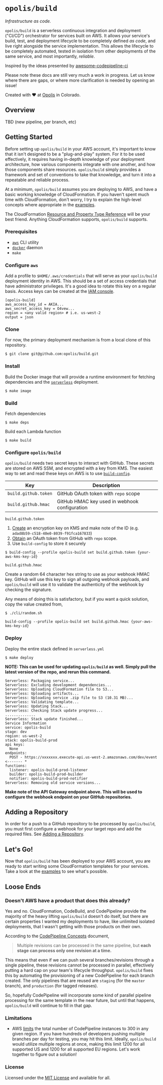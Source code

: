 `opolis/build`
==============

*Infrastructure as code.*

`opolis/build` is a serverless continuous integration and deployment ("CI/CD") orchestrator for services built on AWS.
It allows your service's build, test, and deployment lifecycle to be completely defined *as code*, and live right
alongside the service implementation. This allows the lifecycle to be completely automated, tested in isolation from
other deployments of the same service, and most importantly, *reliable*.

Inspired by the ideas presented by [awesome-codepipeline-ci](https://github.com/nicolai86/awesome-codepipeline-ci)

Please note these docs are still very much a work in progress. Let us know where there are gaps, or where
more clarification is needed by opening an issue!

Created with :heart: at [Opolis](https://opolis.co) in Colorado.

## Overview

TBD (new pipeline, per branch, etc)

## Getting Started

Before setting up `opolis/build` in your AWS account, it's important to know that it isn't designed to be a "plug-and-play"
system. For it to be used effectively, it requires having in-depth knowledge of your deployment architecture, how
various components integrate with one another, and how those components share resources. `opolis/build` simply provides a
framework and set of conventions to take that knowledge, and turn it into a repeatable and reliable process.

At a minimum, `opolis/build` assumes you are deploying to AWS, and have a basic working knowledge of CloudFormation.
If you haven't spent much time with CloudFormation, don't worry, I try to explain the high-level concepts where
appropriate in the [examples](./docs/examples.md).

The CloudFormation [Resource and Property Type Reference](https://docs.aws.amazon.com/AWSCloudFormation/latest/UserGuide/aws-template-resource-type-ref.html)
will be your best friend. Anything CloudFormation supports, `opolis/build` supports.

### Prerequisites

* [`aws`](https://aws.amazon.com/cli/) CLI utility
* [`docker`](https://docs.docker.com/install/) daemon
* `make`

### Configure `aws`

Add a profile to `$HOME/.aws/credentials` that will serve as your `opolis/build` deployment identity in AWS. This should
be a set of access credentials that have administrator privileges. It's a good idea to rotate this key on
a regular basis. Access keys can be created at the [IAM console](https://console.aws.amazon.com/iam/home?#/users).

```
[opolis-build]
aws_access_key_id = AKIA...
aws_secret_access_key = O4vew...
region = <any valid region> # i.e. us-west-2
output = json
```

### Clone

For now, the primary deployment mechanism is from a local clone of this repository.

`$ git clone git@github.com:opolis/build.git`

### Install

Build the Docker image that will provide a runtime environment for fetching dependencies and the
[`serverless`](https://serverless.com/) deployment.

`$ make image`

### Build

Fetch dependencies

`$ make deps`

Build each Lambda function

`$ make build`

### Configure `opolis/build`

`opolis/build` needs two secret keys to interact with GitHub. These secrets are stored on AWS SSM,
and encrypted with a key from KMS. The easiest way to set and read these keys on AWS
is to use [`build-config`](./cli/config/).

|Key|Description|
|---|-----------|
|`build.github.token`|GitHub OAuth token with `repo` scope|
|`build.github.hmac`|GitHub HMAC key used in webhook configuration|

`build.github.token`

1. [Create](https://console.aws.amazon.com/kms/home?region=us-west-2#/kms/keys/create) an encryption key on KMS
and make note of the ID (e.g. `adad8b59-c518-40e0-8039-f91fca167833`)
2. [Obtain](https://github.com/settings/tokens/new) an OAuth token from GitHub with `repo` scope.
3. Use `build-config` to store it securely

```
$ build-config --profile opolis-build set build.github.token {your-aws-kms-key-id}
```

`build.github.hmac`

Create a random 64 character hex string to use as your webhook HMAC key. GitHub
will use this key to sign all outgoing webhook payloads, and `opolis/build` will use it
to validate the authenticity of the webhook by checking the signature.

Any means of doing this is satisfactory, but if you want a quick solution, copy the value
created from,

```
$ ./cli/random.sh
```

```
build-config --profile opolis-build set build.github.hmac {your-aws-kms-key-id}
```

### Deploy

Deploy the entire stack defined in `serverless.yml`

`$ make deploy`

**NOTE: This can be used for updating `opolis/build` as well. Simply pull the latest version of the repo, and rerun this command.**

```
Serverless: Packaging service...
Serverless: Excluding development dependencies...
Serverless: Uploading CloudFormation file to S3...
Serverless: Uploading artifacts...
Serverless: Uploading service .zip file to S3 (10.31 MB)...
Serverless: Validating template...
Serverless: Updating Stack...
Serverless: Checking Stack update progress...
..............
Serverless: Stack update finished...
Service Information
service: opolis-build
stage: dev
region: us-west-2
stack: opolis-build-prod
api keys:
  None
endpoints:
  POST - https://xxxxxxx.execute-api.us-west-2.amazonaws.com/dev/event <------- *
functions:
  listener: opolis-build-prod-listener
  builder: opolis-build-prod-builder
  notifier: opolis-build-prod-notifier
Serverless: Removing old service versions...
```

**Make note of the API Gateway endpoint above. This will be used to configure the webhook
endpoint on your GitHub repositories.**

## Adding a Repository

In order for a push to a GitHub repository to be processed by `opolis/build`, you must first
configure a webhook for your target repo and add the required files.
See [Adding a Repository](./docs/adding-a-repo.md).

## Let's Go!

Now that `opolis/build` has been deployed to your AWS account, you are ready to start writing some CloudFormation
templates for your services. Take a look at the [examples](./docs/examples.md) to see what's possible.

## Loose Ends

### Doesn't AWS have a product that does this already?

Yes and no. CloudFormation, CodeBuild, and CodePipeline provide the majority of the heavy lifting `opolis/build`
doesn't do itself, but there are certain properties I wanted my deployments to have, like unlimited isolated
deployments, that I wasn't getting with those products on their own.

According to the [CodePipeline Concepts](https://docs.aws.amazon.com/codepipeline/latest/userguide/concepts.html) document,

> Multiple revisions can be processed in the same pipeline, but **each stage can process only one revision at a time.**

This means that even if we can push several branches/revisions through a single pipeline, these revisions
cannot be processed in parallel, effectively putting a hard cap on your team's lifecycle throughput. `opolis/build` fixes this
by automating the provisioning of a new CodePipeline for each branch created. The only pipelines that are reused
are `staging` (for the `master` branch), and `production` (for tagged releases).

So, hopefully CodePipeline will incorporate some kind of parallel pipeline processing for the same template
in the near future, but until that happens, `opolis/build` will continue to fill in that gap.

### Limitations

* AWS [limits](https://docs.aws.amazon.com/codepipeline/latest/userguide/limits.html) the total number of CodePipeline
instances to 300 in any given region. If you have hundreds of developers pushing multiple branches per day for testing,
you may hit this limit. Ideally, `opolis/build` would utilize multiple regions at once, making this limit 1200 for all supported US
and 1200 for all supported EU regions. Let's work together to figure out a solution!

### License

Licensed under the [MIT License](./LICENSE) and available for all.

